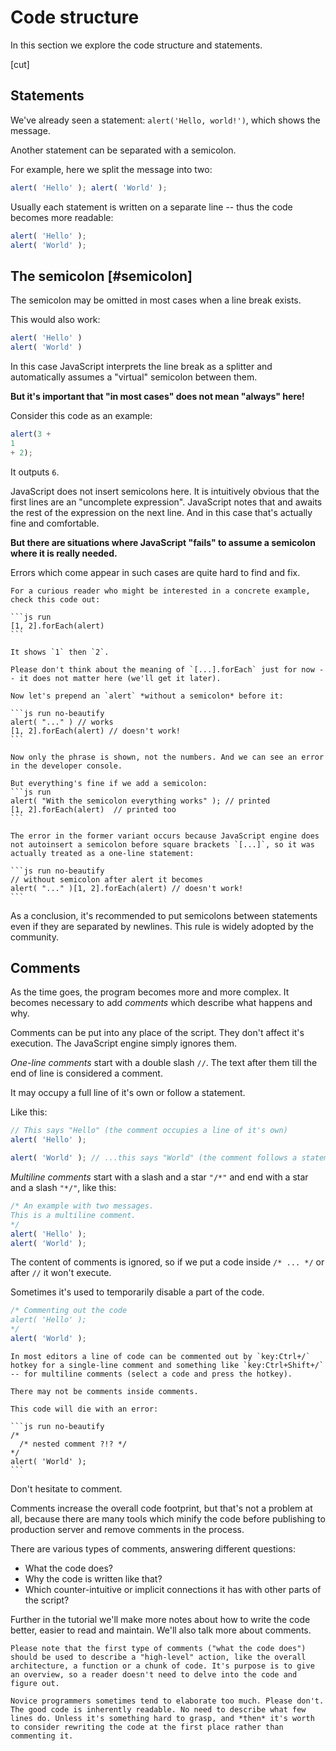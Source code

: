 # Code structure

In this section we explore the code structure and statements.

[cut]

## Statements

We've already seen a statement: `alert('Hello, world!')`, which shows the message.

Another statement can be separated with a semicolon.

For example, here we split the message into two:

```js run no-beautify
alert( 'Hello' ); alert( 'World' );
```

Usually each statement is written on a separate line -- thus the code becomes more readable:

```js run no-beautify
alert( 'Hello' );
alert( 'World' );
```

## The semicolon [#semicolon]

The semicolon may be omitted in most cases when a line break exists.

This would also work:

```js run no-beautify
alert( 'Hello' )
alert( 'World' )
```

In this case JavaScript interprets the line break as a splitter and automatically assumes a "virtual" semicolon between them.

**But it's important that "in most cases" does not mean "always" here!**

Consider this code as an example:

```js run no-beautify
alert(3 +
1
+ 2);
```

It outputs `6`.

JavaScript does not insert semicolons here. It is intuitively obvious that the first lines are an "uncomplete expression". JavaScript notes that and awaits the rest of the expression on the next line. And in this case that's actually fine and comfortable.

**But there are situations where JavaScript "fails" to assume a semicolon where it is really needed.**

Errors which come appear in such cases are quite hard to find and fix.

````smart header="An example of the error"
For a curious reader who might be interested in a concrete example, check this code out:

```js run
[1, 2].forEach(alert)
```

It shows `1` then `2`.

Please don't think about the meaning of `[...].forEach` just for now -- it does not matter here (we'll get it later).

Now let's prepend an `alert` *without a semicolon* before it:

```js run no-beautify
alert( "..." ) // works
[1, 2].forEach(alert) // doesn't work!
```

Now only the phrase is shown, not the numbers. And we can see an error in the developer console.

But everything's fine if we add a semicolon:
```js run
alert( "With the semicolon everything works" ); // printed
[1, 2].forEach(alert)  // printed too
```

The error in the former variant occurs because JavaScript engine does not autoinsert a semicolon before square brackets `[...]`, so it was actually treated as a one-line statement:

```js run no-beautify
// without semicolon after alert it becomes
alert( "..." )[1, 2].forEach(alert) // doesn't work!
```
````

As a conclusion, it's recommended to put semicolons between statements even if they are separated by newlines. This rule is widely adopted by the community.

## Comments

As the time goes, the program becomes more and more complex. It becomes necessary to add *comments* which describe what happens and why.

Comments can be put into any place of the script. They don't affect it's execution. The JavaScript engine simply ignores them.

*One-line comments* start with a double slash `//`. The text after them till the end of line is considered a comment.

It may occupy a full line of it's own or follow a statement.

Like this:
```js run
// This says "Hello" (the comment occupies a line of it's own)
alert( 'Hello' );

alert( 'World' ); // ...this says "World" (the comment follows a statement)
```

*Multiline comments* start with a slash and a star <code>"/&#42;"</code> and end with a star and a slash <code>"&#42;/"</code>, like this:

```js run
/* An example with two messages.
This is a multiline comment.
*/
alert( 'Hello' );
alert( 'World' );
```

The content of comments is ignored, so if we put a code inside <code>/&#42; ... &#42;/</code> or after `//` it won't execute.

Sometimes it's used to temporarily disable a part of the code.

```js run
/* Commenting out the code
alert( 'Hello' );
*/
alert( 'World' );
```

```smart header="Use hotkeys!"
In most editors a line of code can be commented out by `key:Ctrl+/` hotkey for a single-line comment and something like `key:Ctrl+Shift+/` -- for multiline comments (select a code and press the hotkey).
```

````warn header="Nested comments are not supported!"
There may not be comments inside comments.

This code will die with an error:

```js run no-beautify
/*
  /* nested comment ?!? */
*/
alert( 'World' );
```
````

Don't hesitate to comment.

Comments increase the overall code footprint, but that's not a problem at all, because there are many tools which minify the code before publishing to production server and remove comments in the process.

There are various types of comments, answering different questions:

- What the code does?
- Why the code is written like that?
- Which counter-intuitive or implicit connections it has with other parts of the script?

Further in the tutorial we'll make more notes about how to write the code better, easier to read and maintain. We'll also talk more about comments.

```smart header="The good code is inherently readable and self-commenting"
Please note that the first type of comments ("what the code does") should be used to describe a "high-level" action, like the overall architecture, a function or a chunk of code. It's purpose is to give an overview, so a reader doesn't need to delve into the code and figure out.

Novice programmers sometimes tend to elaborate too much. Please don't. The good code is inherently readable. No need to describe what few lines do. Unless it's something hard to grasp, and *then* it's worth to consider rewriting the code at the first place rather than commenting it.
```

